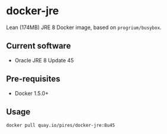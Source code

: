 # docker-jre
Lean (174MB) JRE 8 Docker image, based on `progrium/busybox`.

## Current software

* Oracle JRE 8 Update 45

## Pre-requisites

* Docker 1.5.0+

## Usage

```
docker pull quay.io/pires/docker-jre:8u45
```
